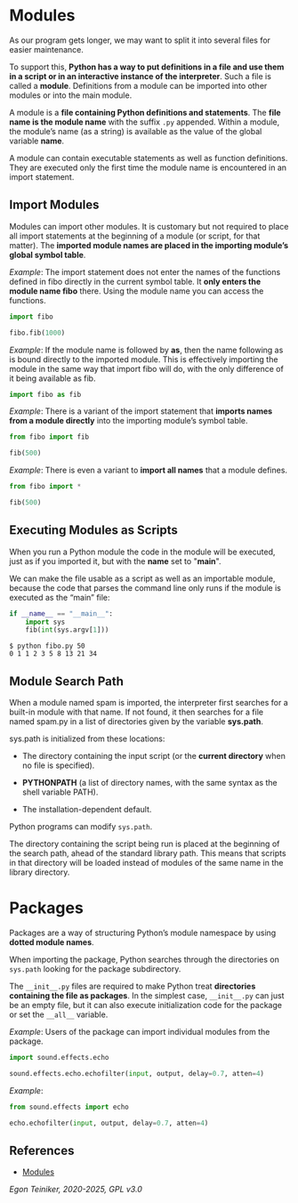 # Modules

As our program gets longer, we may want to split it into several files for easier maintenance.

To support this, **Python has a way to put definitions in a file and use them in a script or in an interactive instance of the interpreter**. 
Such a file is called a **module**. Definitions from a module can be imported into other modules or into the main module.

A module is a **file containing Python definitions and statements**.
The **file name is the module name** with the suffix `.py` appended.
Within a module, the module’s name (as a string) is available as the value of the global variable __name__. 

A module can contain executable statements as well as function definitions.
They are executed only the first time the module name is encountered in an import statement.

## Import Modules

Modules can import other modules.
It is customary but not required to place all import statements at the beginning of a module (or script, for that matter). 
The **imported module names are placed in the importing module’s global symbol table**.

_Example_: The import statement does not enter the names of the functions defined in fibo directly in the current 
symbol table. It **only enters the module name fibo** there. Using the module name you can access the functions.
```Python
import fibo

fibo.fib(1000)
```

_Example_: If the module name is followed by **as**, then the name following as is bound directly to the imported module.
This is effectively importing the module in the same way that import fibo will do, with the only difference of it being available as fib.
```Python
import fibo as fib
```

_Example_: There is a variant of the import statement that **imports names from a module directly** into the importing 
module’s symbol table.
```Python
from fibo import fib

fib(500)
```

_Example_: There is even a variant to **import all names** that a module defines.
```Python
from fibo import *

fib(500)
```

## Executing Modules as Scripts

When you run a Python module the code in the module will be executed, just as if you imported it, but with the __name__ set to "__main__".

We can make the file usable as a script as well as an importable module, because the code that parses the command line only runs if the module is executed as the “main” file:

```Python
if __name__ == "__main__":
    import sys
    fib(int(sys.argv[1]))
```
```
$ python fibo.py 50
0 1 1 2 3 5 8 13 21 34    
```

## Module Search Path
When a module named spam is imported, the interpreter first searches for a built-in module with that name. If not found, it then searches for a file named spam.py in a list of directories given by the variable **sys.path**. 

sys.path is initialized from these locations:

* The directory containing the input script (or the **current directory** when no file is specified).

* **PYTHONPATH** (a list of directory names, with the same syntax as the shell variable PATH).

* The installation-dependent default.

Python programs can modify `sys.path`.

The directory containing the script being run is placed at the beginning of the search path, ahead of the standard library path. 
This means that scripts in that directory will be loaded instead of modules of the same name in the library directory. 


# Packages

Packages are a way of structuring Python’s module namespace by using **dotted module names**. 

When importing the package, Python searches through the directories on `sys.path` looking for the package subdirectory.

The `__init__.py` files are required to make Python treat **directories containing the file as packages**.
In the simplest case, `__init__.py` can just be an empty file, but it can also execute initialization code for the package or set the `__all__` variable.


_Example_: Users of the package can import individual modules from the package.
```Python
import sound.effects.echo

sound.effects.echo.echofilter(input, output, delay=0.7, atten=4)
```

_Example_:
```Python
from sound.effects import echo

echo.echofilter(input, output, delay=0.7, atten=4)
```


## References
* [Modules](https://docs.python.org/3/tutorial/modules.html)

*Egon Teiniker, 2020-2025, GPL v3.0*
